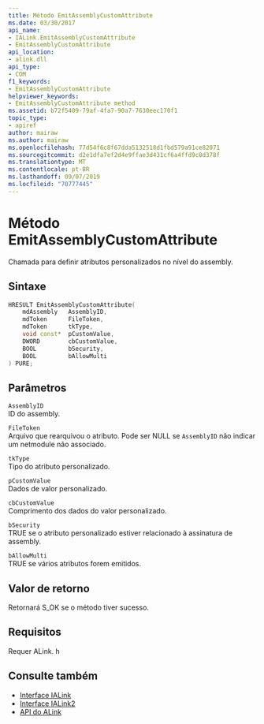 ```yaml
---
title: Método EmitAssemblyCustomAttribute
ms.date: 03/30/2017
api_name:
- IALink.EmitAssemblyCustomAttribute
- EmitAssemblyCustomAttribute
api_location:
- alink.dll
api_type:
- COM
f1_keywords:
- EmitAssemblyCustomAttribute
helpviewer_keywords:
- EmitAssemblyCustomAttribute method
ms.assetid: b72f5409-79af-4fa7-90a7-7630eec170f1
topic_type:
- apiref
author: mairaw
ms.author: mairaw
ms.openlocfilehash: 77d54f6c8f67dda5132518d1fbd579a91ce82071
ms.sourcegitcommit: d2e1dfa7ef2d4e9ffae3d431cf6a4ffd9c8d378f
ms.translationtype: MT
ms.contentlocale: pt-BR
ms.lasthandoff: 09/07/2019
ms.locfileid: "70777445"
---
```

# <a name="emitassemblycustomattribute-method"></a>Método EmitAssemblyCustomAttribute
Chamada para definir atributos personalizados no nível do assembly.  
  
## <a name="syntax"></a>Sintaxe  
  
```cpp  
HRESULT EmitAssemblyCustomAttribute(  
    mdAssembly   AssemblyID,  
    mdToken      FileToken,  
    mdToken      tkType,  
    void const*  pCustomValue,  
    DWORD        cbCustomValue,  
    BOOL         bSecurity,  
    BOOL         bAllowMulti  
) PURE;  
```  
  
## <a name="parameters"></a>Parâmetros  
 `AssemblyID`  
 ID do assembly.  
  
 `FileToken`  
 Arquivo que rearquivou o atributo. Pode ser NULL se `AssemblyID` não indicar um netmodule não associado.  
  
 `tkType`  
 Tipo do atributo personalizado.  
  
 `pCustomValue`  
 Dados de valor personalizado.  
  
 `cbCustomValue`  
 Comprimento dos dados do valor personalizado.  
  
 `bSecurity`  
 TRUE se o atributo personalizado estiver relacionado à assinatura de assembly.  
  
 `bAllowMulti`  
 TRUE se vários atributos forem emitidos.  
  
## <a name="return-value"></a>Valor de retorno  
 Retornará S_OK se o método tiver sucesso.  
  
## <a name="requirements"></a>Requisitos  
 Requer ALink. h  
  
## <a name="see-also"></a>Consulte também

- [Interface IALink](ialink-interface.md)
- [Interface IALink2](ialink2-interface.md)
- [API do ALink](index.md)
